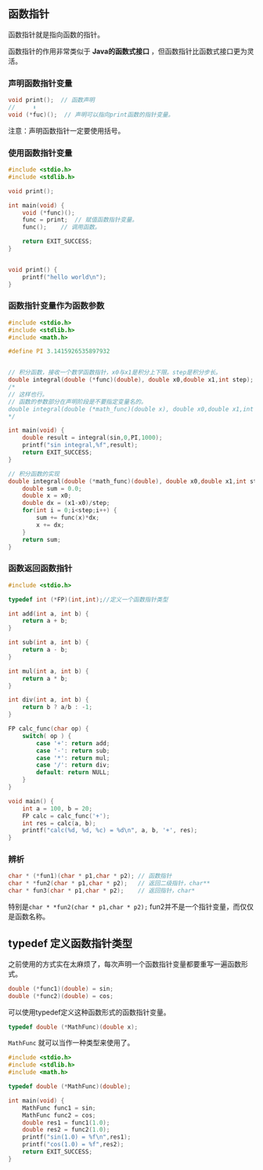 ## 函数指针

函数指针就是指向函数的指针。

函数指针的作用非常类似于 **Java的函数式接口** ，但函数指针比函数式接口更为灵活。



### 声明函数指针变量

```c
void print();  // 函数声明
//     ⬇️
void (*fuc)();  // 声明可以指向print函数的指针变量。
```

注意：声明函数指针一定要使用括号。

 

### 使用函数指针变量

```c
#include <stdio.h>
#include <stdlib.h>

void print();

int main(void) {
	void (*func)();
	func = print;  // 赋值函数指针变量。
	func();    // 调用函数。

	return EXIT_SUCCESS;
}


void print() {
	printf("hello world\n");
}
```





### 函数指针变量作为函数参数

```c
#include <stdio.h>
#include <stdlib.h>
#include <math.h>

#define PI 3.1415926535897932


// 积分函数，接收一个数学函数指针，x0与x1是积分上下限。step是积分步长。
double integral(double (*func)(double), double x0,double x1,int step);
/*
// 这样也行。
// 函数的参数部分在声明阶段是不要指定变量名的。
double integral(double (*math_func)(double x), double x0,double x1,int step);
*/

int main(void) {
	double result = integral(sin,0,PI,1000);
	printf("sin integral,%f",result);
	return EXIT_SUCCESS;
}

// 积分函数的实现
double integral(double (*math_func)(double), double x0,double x1,int step) {
	double sum = 0.0;
	double x = x0;
	double dx = (x1-x0)/step;
	for(int i = 0;i<step;i++) {
		sum += func(x)*dx;
		x += dx;
	}
	return sum;
}
```



### 函数返回函数指针

```c
#include <stdio.h>

typedef int (*FP)(int,int);//定义一个函数指针类型

int add(int a, int b) {
	return a + b;
}

int sub(int a, int b) {
	return a - b;
}

int mul(int a, int b) {
	return a * b;
}

int div(int a, int b) {
	return b ? a/b : -1;
}

FP calc_func(char op) {
	switch( op ) {
		case '+': return add;
		case '-': return sub;
		case '*': return mul;
		case '/': return div;
		default: return NULL;
	}
}

void main() {
	int a = 100, b = 20;
	FP calc = calc_func('+');
	int res = calc(a, b);
	printf("calc(%d, %d, %c) = %d\n", a, b, '+', res);
}
```





### 辨析

```c
char * (*fun1)(char * p1,char * p2); // 函数指针
char * *fun2(char * p1,char * p2);   // 返回二级指针，char**
char * fun3(char * p1,char * p2);    // 返回指针，char*
```

特别是```char * *fun2(char * p1,char * p2);```  fun2并不是一个指针变量，而仅仅是函数名称。



## typedef 定义函数指针类型

之前使用的方式实在太麻烦了，每次声明一个函数指针变量都要重写一遍函数形式。

```c
double (*func1)(double) = sin;
double (*func2)(double) = cos;
```

可以使用typedef定义这种函数形式的函数指针变量。

```c
typedef double (*MathFunc)(double x);
```

```MathFunc``` 就可以当作一种类型来使用了。

```c
#include <stdio.h>
#include <stdlib.h>
#include <math.h>

typedef double (*MathFunc)(double);

int main(void) {
	MathFunc func1 = sin;
	MathFunc func2 = cos;
	double res1 = func1(1.0);
	double res2 = func2(1.0);
	printf("sin(1.0) = %f\n",res1);
	printf("cos(1.0) = %f",res2);
	return EXIT_SUCCESS;
}
```

